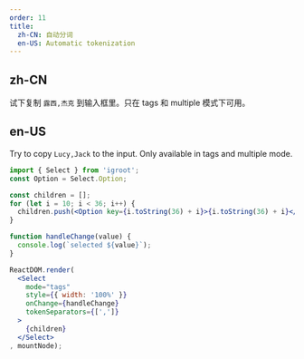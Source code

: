 ```yaml
---
order: 11
title:
  zh-CN: 自动分词
  en-US: Automatic tokenization
---
```


## zh-CN

试下复制 `露西,杰克` 到输入框里。只在 tags 和 multiple 模式下可用。

## en-US

Try to copy `Lucy,Jack` to the input. Only available in tags and multiple mode.

````jsx
import { Select } from 'igroot';
const Option = Select.Option;

const children = [];
for (let i = 10; i < 36; i++) {
  children.push(<Option key={i.toString(36) + i}>{i.toString(36) + i}</Option>);
}

function handleChange(value) {
  console.log(`selected ${value}`);
}

ReactDOM.render(
  <Select
    mode="tags"
    style={{ width: '100%' }}
    onChange={handleChange}
    tokenSeparators={[',']}
  >
    {children}
  </Select>
, mountNode);
````
